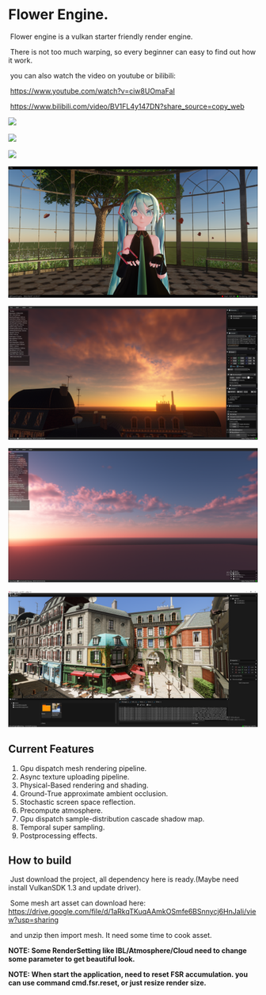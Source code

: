 # Flower Engine.

​	Flower engine is a vulkan starter friendly render engine.

​	There is not too much warping, so every beginner can easy to find out how it work.

​	you can also watch the video on youtube or bilibili:

​	https://www.youtube.com/watch?v=ciw8UOmaFaI

​	https://www.bilibili.com/video/BV1FL4y147DN?share_source=copy_web

![](Gallery/20012310.png)

![](Gallery/202212311.png)

![](Gallery/20221231.png)

![](Gallery/Snipaste_2022-02-07_21-56-08.png)

![](Gallery/Snipaste_2022-12-20_00-58-17.png)

![](Gallery/Snipaste_2022-12-22_23-15-59.png)

![](Gallery/Snipaste_2022-05-18_23-56-08.png)

## Current Features

1. Gpu dispatch mesh rendering pipeline.
2. Async texture uploading pipeline.
3. Physical-Based rendering and shading.
4. Ground-True approximate ambient occlusion.
5. Stochastic screen space reflection.
6. Precompute atmosphere.
7. Gpu dispatch sample-distribution cascade shadow map.
8. Temporal super sampling.
9. Postprocessing effects.

## How to build

​	Just download the project, all dependency here is ready.(Maybe need install VulkanSDK 1.3 and update driver).

​	Some mesh art asset can download here: https://drive.google.com/file/d/1aRkqTKuqAAmkOSmfe6BSnnycj6HnJaIi/view?usp=sharing

​	and unzip then import mesh. It need some time to cook asset. 

**NOTE: Some RenderSetting like IBL/Atmosphere/Cloud need to change some parameter to get beautiful look.**

**NOTE: When start the application, need to reset FSR accumulation. you can use command cmd.fsr.reset, or just resize render size.**
